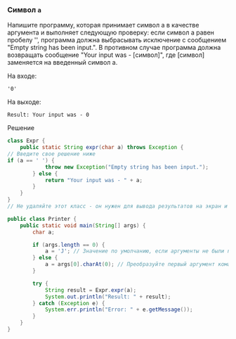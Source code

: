 ### Cимвол `a`
Напишите программу, которая принимает символ a в качестве аргумента и выполняет следующую проверку:
если символ a равен пробелу '', программа должна выбрасывать исключение с сообщением
"Empty string has been input.".
В противном случае программа должна возвращать сообщение
"Your input was - [символ]", где [символ] заменяется на введенный символ a.

На входе:
```
'0'
```
На выходе:
```
Result: Your input was - 0
```
Решение
``` Java
class Expr {
    public static String expr(char a) throws Exception {
// Введите свое решение ниже
if (a == ' ') {
            throw new Exception("Empty string has been input.");
        } else {
            return "Your input was - " + a;
        }
    }
}
// Не удаляйте этот класс - он нужен для вывода результатов на экран и проверки

public class Printer {
    public static void main(String[] args) {
        char a;

        if (args.length == 0) {
            a = 'J'; // Значение по умолчанию, если аргументы не были предоставлены
        } else {
            a = args[0].charAt(0); // Преобразуйте первый аргумент командной строки в символ
        }

        try {
            String result = Expr.expr(a);
            System.out.println("Result: " + result);
        } catch (Exception e) {
            System.err.println("Error: " + e.getMessage());
        }
    }
}
```

